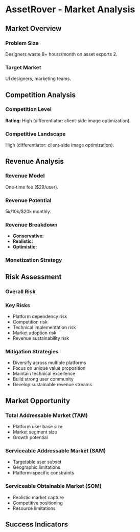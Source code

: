 # AssetRover - Market Analysis

## Market Overview

### Problem Size
Designers waste 8+ hours/month on asset exports 2.

### Target Market
UI designers, marketing teams.

## Competition Analysis

### Competition Level
**Rating:** High (differentiator: client-side image optimization).

### Competitive Landscape
High (differentiator: client-side image optimization).

## Revenue Analysis

### Revenue Model
One-time fee ($29/user).

### Revenue Potential
$5k/$10k/$20k monthly.

### Revenue Breakdown
- **Conservative:** 
- **Realistic:** 
- **Optimistic:** 

### Monetization Strategy


## Risk Assessment

### Overall Risk


### Key Risks
- Platform dependency risk
- Competition risk
- Technical implementation risk
- Market adoption risk
- Revenue sustainability risk

### Mitigation Strategies
- Diversify across multiple platforms
- Focus on unique value proposition
- Maintain technical excellence
- Build strong user community
- Develop sustainable revenue streams

## Market Opportunity

### Total Addressable Market (TAM)
- Platform user base size
- Market segment size
- Growth potential

### Serviceable Addressable Market (SAM)
- Targetable user subset
- Geographic limitations
- Platform-specific constraints

### Serviceable Obtainable Market (SOM)
- Realistic market capture
- Competitive positioning
- Resource limitations

## Success Indicators

